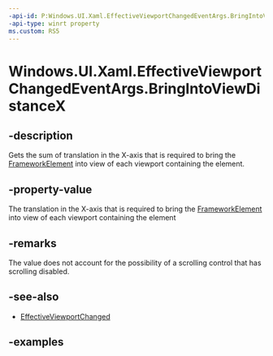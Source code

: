```yaml
---
-api-id: P:Windows.UI.Xaml.EffectiveViewportChangedEventArgs.BringIntoViewDistanceX
-api-type: winrt property
ms.custom: RS5
---
```


<!-- Property syntax.
public double BringIntoViewDistanceX { get; }
-->

# Windows.UI.Xaml.EffectiveViewportChangedEventArgs.BringIntoViewDistanceX

## -description

Gets the sum of translation in the X-axis that is required to bring the [FrameworkElement](frameworkelement.md) into view of each viewport containing the element.

## -property-value

The translation in the X-axis that is required to bring the [FrameworkElement](frameworkelement.md) into view of each viewport containing the element

## -remarks

The value does not account for the possibility of a scrolling control that has scrolling disabled.

## -see-also

* [EffectiveViewportChanged](frameworkelement_effectiveviewportchanged.md)

## -examples
